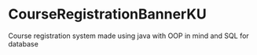 # CourseRegistrationBannerKU
Course registration system made using java with OOP in mind and SQL for database
